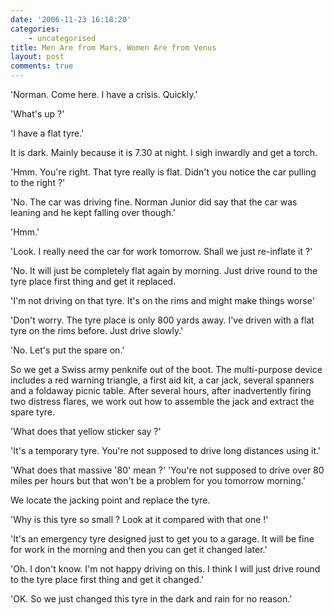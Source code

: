 ```yaml
---
date: '2006-11-23 16:18:20'
categories:
    - uncategorised
title: Men Are from Mars, Women Are from Venus
layout: post
comments: true
---
```


'Norman. Come here. I have a crisis. Quickly.'

'What's up ?'

'I have a flat tyre.'

It is dark. Mainly because it is 7.30 at night. I sigh inwardly and get
a torch.

'Hmm. You're right. That tyre really is flat. Didn't you notice the car
pulling to the right ?'

'No. The car was driving fine. Norman Junior did say that the car was
leaning and he kept falling over though.'

'Hmm.'

'Look. I really need the car for work tomorrow. Shall we just re-inflate
it ?'

'No. It will just be completely flat again by morning. Just drive round
to the tyre place first thing and get it replaced.

'I'm not driving on that tyre. It's on the rims and might make things
worse'

'Don't worry. The tyre place is only 800 yards away. I've driven with a
flat tyre on the rims before. Just drive slowly.'

'No. Let's put the spare on.'

So we get a Swiss army penknife out of the boot. The multi-purpose
device includes a red warning triangle, a first aid kit, a car jack,
several spanners and a foldaway picnic table. After several hours, after
inadvertently firing two distress flares, we work out how to assemble
the jack and extract the spare tyre.

'What does that yellow sticker say ?'

'It's a temporary tyre. You're not supposed to drive long distances
using it.'

'What does that massive '80' mean ?' 'You're not supposed to drive over
80 miles per hours but that won't be a problem for you tomorrow
morning.'

We locate the jacking point and replace the tyre.

'Why is this tyre so small ? Look at it compared with that one !'

'It's an emergency tyre designed just to get you to a garage. It will be
fine for work in the morning and then you can get it changed later.'

'Oh. I don't know. I'm not happy driving on this. I think I will just
drive round to the tyre place first thing and get it changed.'

'OK. So we just changed this tyre in the dark and rain for no reason.'

